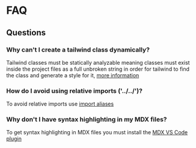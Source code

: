 # FAQ

## Questions

### Why can't I create a tailwind class dynamically?

Tailwind classes must be statically analyzable meaning classes must exist inside the project files as a full unbroken string in order for tailwind to find the class and generate a style for it, [more information](https://tailwindcss.com/docs/content-configuration#dynamic-class-names)

### How do I avoid using relative imports ('../../')?

To avoid relative imports use [import aliases](https://docs.astro.build/en/guides/typescript/#import-aliases)

### Why don't I have syntax highlighting in my MDX files?

To get syntax highlighting in MDX files you must install the [MDX VS Code plugin](https://marketplace.visualstudio.com/items?itemName=unifiedjs.vscode-mdx)
